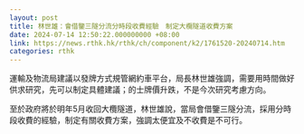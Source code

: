 ```yaml
---
layout: post
title: 林世雄：會借鑒三隧分流分時段收費經驗　制定大欖隧道收費方案
date: 2024-07-14 12:50:22.000000000 +08:00
link: https://news.rthk.hk/rthk/ch/component/k2/1761520-20240714.htm
categories: rthk
---
```


運輸及物流局建議以發牌方式規管網約車平台，局長林世雄強調，需要用時間做好供求研究，先可以制定具體建議；的士牌價升跌，不是今次研究考慮方向。

至於政府將於明年5月收回大欖隧道，林世雄說，當局會借鑒三隧分流，採用分時段收費的經驗，制定有關收費方案，強調太便宜及不收費是不可行。
